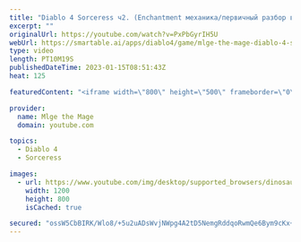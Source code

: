 ```yaml
---
title: "Diablo 4 Sorceress ч2. (Enchantment механика/первичный разбор ветки талантов фрост билда)"
excerpt: ""
originalUrl: https://youtube.com/watch?v=PxPbGyrIH5U
webUrl: https://smartable.ai/apps/diablo4/game/mlge-the-mage-diablo-4-sorceress-2-enchantment-/
type: video
length: PT10M19S
publishedDateTime: 2023-01-15T08:51:43Z
heat: 125

featuredContent: "<iframe width=\"800\" height=\"500\" frameborder=\"0\" src=\"https://www.youtube.com/embed/PxPbGyrIH5U\" allow=\"accelerometer; autoplay; encrypted-media; gyroscope; picture-in-picture\" allowfullscreen></iframe>"

provider:
  name: Mlge the Mage
  domain: youtube.com

topics:
  - Diablo 4
  - Sorceress

images:
  - url: https://www.youtube.com/img/desktop/supported_browsers/dinosaur.png
    width: 1200
    height: 800
    isCached: true

secured: "ossW5CbBIRK/Wlo8/+5u2uADsWvjNWpg4A2tD5NemgRddqoRwmQe6Bym9cKx+vCjWAzhk3VqSf4VjP+kiTYl1gFk3iSRSfv08b2mlHrGzTLP81RxqeHGOkMXTk1ZMZKZPaSadqKU2aXbvUk6vLtENtlns8C+/fBRWTsUl5++o4GNyL/s5xpCFETTZtLKfvCfjXlJ37yXP6X9MWQjL5lwtG4/YqySeHm4pzegLQNl2QhZfSVCHvw4UI2TYeVY00gIuyR6hcVCsBKK7vhPmHn0d0L0/FD3o6QrDBFdILKItmlFrYar4qtlYSPuSDNMvuKAi09ym4l1rcf4eXk44QZXsaSpVv6N0mYyq8vfGKDitYcybEiAckMzzUPoVN/yIPvzjFzJB7tgPBKFaj51v/xpfg==;cHsl0A9EXAPCCPDJcR/+EA=="
---
```


